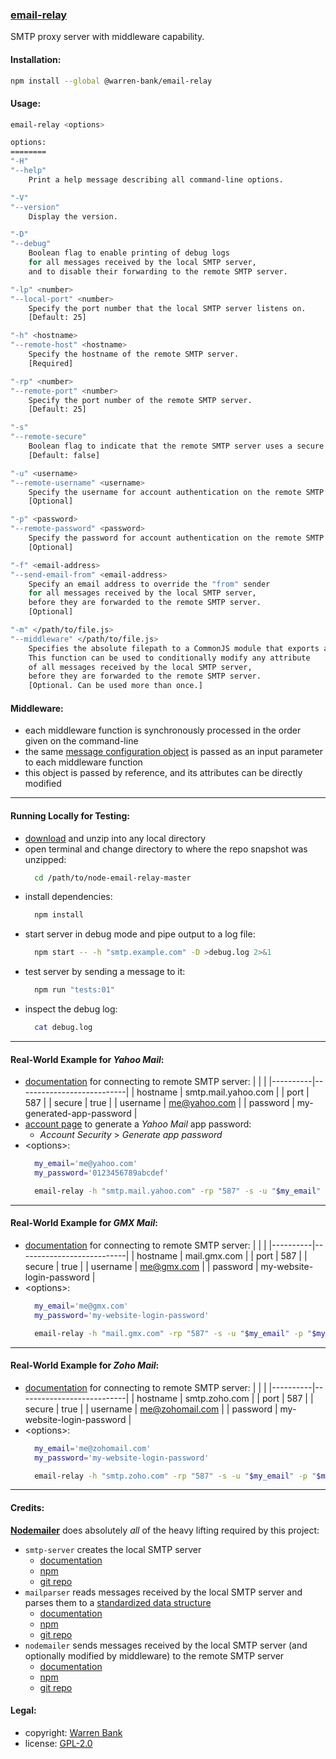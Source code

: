 ### [email-relay](https://github.com/warren-bank/node-email-relay)

SMTP proxy server with middleware capability.

#### Installation:

```bash
npm install --global @warren-bank/email-relay
```

#### Usage:

```bash
email-relay <options>

options:
========
"-H"
"--help"
    Print a help message describing all command-line options.

"-V"
"--version"
    Display the version.

"-D"
"--debug"
    Boolean flag to enable printing of debug logs
    for all messages received by the local SMTP server,
    and to disable their forwarding to the remote SMTP server.

"-lp" <number>
"--local-port" <number>
    Specify the port number that the local SMTP server listens on.
    [Default: 25]

"-h" <hostname>
"--remote-host" <hostname>
    Specify the hostname of the remote SMTP server.
    [Required]

"-rp" <number>
"--remote-port" <number>
    Specify the port number of the remote SMTP server.
    [Default: 25]

"-s"
"--remote-secure"
    Boolean flag to indicate that the remote SMTP server uses a secure (TLS or SSL) connection.
    [Default: false]

"-u" <username>
"--remote-username" <username>
    Specify the username for account authentication on the remote SMTP server.
    [Optional]

"-p" <password>
"--remote-password" <password>
    Specify the password for account authentication on the remote SMTP server.
    [Optional]

"-f" <email-address>
"--send-email-from" <email-address>
    Specify an email address to override the "from" sender
    for all messages received by the local SMTP server,
    before they are forwarded to the remote SMTP server.
    [Optional]

"-m" </path/to/file.js>
"--middleware" </path/to/file.js>
    Specifies the absolute filepath to a CommonJS module that exports a single function.
    This function can be used to conditionally modify any attribute
    of all messages received by the local SMTP server,
    before they are forwarded to the remote SMTP server.
    [Optional. Can be used more than once.]
```

#### Middleware:

* each middleware function is synchronously processed in the order given on the command-line
* the same [message configuration object](https://nodemailer.com/message/) is passed as an input parameter to each middleware function
* this object is passed by reference, and its attributes can be directly modified

- - - -

#### Running Locally for Testing:

* [download](https://github.com/warren-bank/node-email-relay/archive/refs/heads/master.zip) and unzip into any local directory
* open terminal and change directory to where the repo snapshot was unzipped:
  ```bash
    cd /path/to/node-email-relay-master
  ```
* install dependencies:
  ```bash
    npm install
  ```
* start server in debug mode and pipe output to a log file:
  ```bash
    npm start -- -h "smtp.example.com" -D >debug.log 2>&1
  ```
* test server by sending a message to it:
  ```bash
    npm run "tests:01"
  ```
* inspect the debug log:
  ```bash
    cat debug.log
  ```

- - - -

#### Real-World Example for _Yahoo Mail_:

* [documentation](https://help.yahoo.com/kb/SLN4075.html) for connecting to remote SMTP server:
  |          |                           |
  |----------|---------------------------|
  | hostname | smtp.mail.yahoo.com       |
  | port     | 587                       |
  | secure   | true                      |
  | username | me@yahoo.com              |
  | password | my-generated-app-password |
* [account page](https://login.yahoo.com/myaccount/security/) to generate a _Yahoo Mail_ app password:
  - _Account Security_ &gt; _Generate app password_
* &lt;options&gt;:
  ```bash
    my_email='me@yahoo.com'
    my_password='0123456789abcdef'

    email-relay -h "smtp.mail.yahoo.com" -rp "587" -s -u "$my_email" -p "$my_password" -f "$my_email"
  ```

- - - -

#### Real-World Example for _GMX Mail_:

* [documentation](https://support.gmx.com/pop-imap/imap/server.html) for connecting to remote SMTP server:
  |          |                           |
  |----------|---------------------------|
  | hostname | mail.gmx.com              |
  | port     | 587                       |
  | secure   | true                      |
  | username | me@gmx.com                |
  | password | my-website-login-password |
* &lt;options&gt;:
  ```bash
    my_email='me@gmx.com'
    my_password='my-website-login-password'

    email-relay -h "mail.gmx.com" -rp "587" -s -u "$my_email" -p "$my_password" -f "$my_email"
  ```

- - - -

#### Real-World Example for _Zoho Mail_:

* [documentation](https://www.zoho.com/mail/help/zoho-smtp.html) for connecting to remote SMTP server:
  |          |                           |
  |----------|---------------------------|
  | hostname | smtp.zoho.com             |
  | port     | 587                       |
  | secure   | true                      |
  | username | me@zohomail.com           |
  | password | my-website-login-password |
* &lt;options&gt;:
  ```bash
    my_email='me@zohomail.com'
    my_password='my-website-login-password'

    email-relay -h "smtp.zoho.com" -rp "587" -s -u "$my_email" -p "$my_password" -f "$my_email"
  ```

- - - -

#### Credits:

[__Nodemailer__](https://nodemailer.com/) does absolutely _all_ of the heavy lifting required by this project:

* `smtp-server` creates the local SMTP server
  - [documentation](https://nodemailer.com/extras/smtp-server/)
  - [npm](https://www.npmjs.com/package/smtp-server)
  - [git repo](https://github.com/nodemailer/smtp-server)
* `mailparser` reads messages received by the local SMTP server and parses them to a [standardized data structure](https://nodemailer.com/extras/mailparser/#mail-object)
  - [documentation](https://nodemailer.com/extras/mailparser/)
  - [npm](https://www.npmjs.com/package/mailparser)
  - [git repo](https://github.com/nodemailer/mailparser)
* `nodemailer` sends messages received by the local SMTP server (and optionally modified by middleware) to the remote SMTP server
  - [documentation](https://nodemailer.com/)
  - [npm](https://www.npmjs.com/package/nodemailer)
  - [git repo](https://github.com/nodemailer/nodemailer)

#### Legal:

* copyright: [Warren Bank](https://github.com/warren-bank)
* license: [GPL-2.0](https://www.gnu.org/licenses/old-licenses/gpl-2.0.txt)
